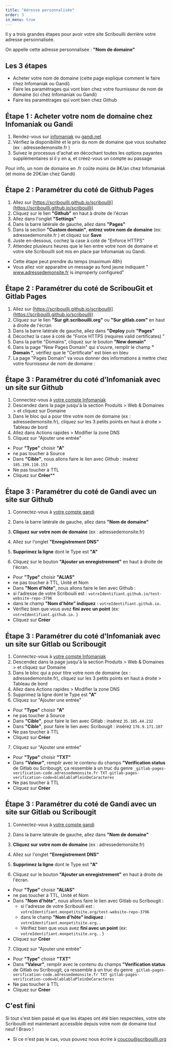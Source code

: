 ```yaml
---
title: "Adresse personnalisée"
order: 3
in_menu: true
---
```

Il y a trois grandes étapes pour avoir votre site Scribouilli derrière votre adresse personnalisée.

On appelle cette adresse personnalisée : **"Nom de domaine"**

## Les 3 étapes

- Acheter votre nom de domaine (cette page explique comment le faire chez Infomaniak ou Gandi)
- Faire les paramétrages qui vont bien chez votre fournisseur de nom de domaine (ici chez Infomaniak ou Gandi)
- Faire les paramétrages qui vont bien chez Github

## Étape 1 : Acheter votre nom de domaine chez Infomaniak ou Gandi

1. Rendez-vous sur [infomaniak](https://www.infomaniak.com/fr) ou [gandi.net](https://shop.gandi.net/fr/domain/suggest/d2495163-a057-41fd-a3ab-8bca338797fd?search=)
2. Vérifiez la disponibilité et le prix du nom de domaine que vous souhaitez (ex : adressedemonsite.fr )
3. Suivez le processus d'achat en décochant toutes les options payantes supplémentaires si il y en a, et créez-vous un compte au passage

Pour info, un nom de domaine en .fr coûte moins de 8€/an chez Infomaniak (et moins de 20€/an chez Gandi)

## Étape 2 : Paramétrer du coté de Github Pages

1. Allez sur [https://scribouilli.github.io/scribouilli](https://scribouilli.github.io/scribouilli)
2. Cliquez sur le lien **"Github"** en haut à droite de l'écran
3. Allez dans l'onglet **"Settings"**
4. Dans la barre latérale de gauche, allez dans **"Pages"**
5. Dans la section **"Custom domain"**, **entrez votre nom de domaine** (ex: adressedemonsite.fr ) et cliquez sur **Save**
6. Juste en-dessous, cochez la case à coté de "Enforce HTTPS"
7. Attendez plusieurs heures que le lien entre votre nom de domaine et votre site Scribouilli soit mis en place par Infomaniak ou Gandi.
  - Cette étape peut prendre du temps (maximum 48h)
  - Vous allez voir apparaitre un message au fond jaune indiquant " www.adressedemonsite.fr is improperly configured"

## Étape 2 : Paramétrer du coté de ScribouGit et Gitlab Pages

1. Allez sur [https://scribouilli.github.io/scribouilli](https://scribouilli.github.io/scribouilli)
2. Cliquez sur le lien **"Sur git.scribouilli.org"** ou **"Sur gitlab.com"** en haut à droite de l'écran
3. Dans la barre latérale de gauche, allez dans **"Deploy** puis **"Pages"**
4. Décochez la case à coté de "Force HTTPS (requires valid certificates) "
5. Dans la partie "Domains", cliquez sur le bouton **"New domain"**
6. Dans la page "New Pages Domain" qui s'ouvre, remplir le champ **" Domain "**, vérifiez que le "Certificate" est bien en bleu
7. La page "Pages Domain" va vous donner des informations à mettre chez votre fournisseur de nom de domaine :
  

## Étape 3 : Paramétrer du coté d'Infomaniak avec un site sur Github

1. Connectez-vous à [votre compte Infomaniak](https://login.infomaniak.com/)
2. Descendez dans la page jusqu'à la section Produits > Web & Domaines > et cliquez sur Domaine
3. Dans le bloc qui a pour titre votre nom de domaine (ex : adressedemonsite.fr), cliquez sur les 3 petits points en haut à droite > Tableau de bord
4. Allez dans Actions rapides > Modifier la zone DNS
5. Cliquez sur "Ajouter une entrée"
  - Pour **"Type"** choisir **"A"**
  - ne pas toucher à Source
  - Dans **"Cible"**, nous allons faire le lien avec Github : insérez ```185.199.110.153```
  - Ne pas toucher à TTL
  - Cliquez sur **Créer****

## Étape 3 : Paramétrer du coté de Gandi avec un site sur Github

1. Connectez-vous à [votre compte gandi](https://admin.gandi.net)
  
2. Dans la barre latérale de gauche, allez dans **"Nom de domaine"**
  
3. **Cliquez sur votre nom de domaine** (ex : adressedemonsite.fr)
  
4. Allez sur l'onglet **"Enregistrement DNS"**
  
5. **Supprimez la ligne** dont le Type est **"A"**
  
6. Cliquez sur le bouton **"Ajouter un enregistrement"** en haut à droite de l'écran.
  
  - Pour **"Type"** choisir **"ALIAS"**
  - ne pas toucher à TTL, Unité et Nom
  - Dans **"Nom d'hôte"**, nous allons faire le lien avec Github :
  - si l'adresse de votre Scribouili est : `votreIdentifiant.github.io/test-website-repo-3796`
  - dans le champ **"Nom d'hôte" indiquez** : `votreIdentifiant.github.io.`
  - Vérifiez bien que vous avez **fini avec un point** (ex: `votreIdentifiant.github.io.` )
  - Cliquez sur **Créer**

## Étape 3 : Paramétrer du coté d'Infomaniak avec un site sur Gitlab ou Scribougit

1. Connectez-vous à [votre compte Infomaniak](https://login.infomaniak.com/)
2. Descendez dans la page jusqu'à la section Produits > Web & Domaines > et cliquez sur Domaine
3. Dans le bloc qui a pour titre votre nom de domaine (ex : adressedemonsite.fr), cliquez sur les 3 petits points en haut à droite > Tableau de bord
4. Allez dans Actions rapides > Modifier la zone DNS
5. Supprimez la ligne dont le Type est **"A"**
6. Cliquez sur "Ajouter une entrée"
  - Pour **"Type"** choisir **"A"**
  - ne pas toucher à Source
  - Dans **"Cible"**, pour faire le lien avec Gitlab : insérez `35.185.44.232`
  - Dans **"Cible"**, pour faire le lien avec Scribougit : insérez `176.9.171.107`
  - Ne pas toucher à TTL
  - Cliquez sur **Créer**
7. Cliquez sur "Ajouter une entrée"
  - Pour **"Type"** choisir **"TXT"**
  - Dans **"Valeur"**, remplir avec le contenu du champs **"Verification status** de Gitlab ou Scribougit, ça ressemble à un truc du genre `_gitlab-pages-verification-code.adressedemonsite.fr TXT gitlab-pages-verification-code=blablablaPleinDeCaracteres`
  - Ne pas toucher à TTL
  - Cliquez sur **Créer**

## Étape 3 : Paramétrer du coté de Gandi avec un site sur Gitlab ou Scribougit

1. Connectez-vous à [votre compte gandi](https://admin.gandi.net)
  
2. Dans la barre latérale de gauche, allez dans **"Nom de domaine"**
  
3. **Cliquez sur votre nom de domaine** (ex : adressedemonsite.fr)
  
4. Allez sur l'onglet **"Enregistrement DNS"**
  
5. **Supprimez la ligne** dont le Type est **"A"**
  
6. Cliquez sur le bouton **"Ajouter un enregistrement"** en haut à droite de l'écran.
  
  - Pour **"Type"** choisir **"ALIAS"**
  - ne pas toucher à TTL, Unité et Nom
  - Dans **"Nom d'hôte"**, nous allons faire le lien avec Gitlab ou Scribougit :
    - si l'adresse de votre Scribouili est : `votreIdentifiant.monpetitsite.org/test-website-repo-3796`
    - dans le champ **"Nom d'hôte" indiquez** : `votreIdentifiant.monpetitsite.org..`
    - Vérifiez bien que vous avez **fini avec un point** (ex: `votreIdentifiant.monpetitsite.org..` )
  - Cliquez sur **Créer**

7. Cliquez sur "Ajouter une entrée"

  - Pour **"Type"** choisir **"TXT"**
  - Dans **"Valeur"**, remplir avec le contenu du champs **"Verification status** de Gitlab ou Scribougit, ça ressemble à un truc du genre `_gitlab-pages-verification-code.adressedemonsite.fr TXT gitlab-pages-verification-code=blablablaPleinDeCaracteres`
  - Ne pas toucher à TTL
  - Cliquez sur **Créer**
  

## C'est fini

Si tout s'est bien passé et que les étapes ont été bien respectées, votre site Scribouilli est maintenant accessible depuis votre nom de domaine tout neuf ! Bravo !

- Si ce n'est pas le cas, vous pouvez nous écrire à coucou@scribouilli.org 